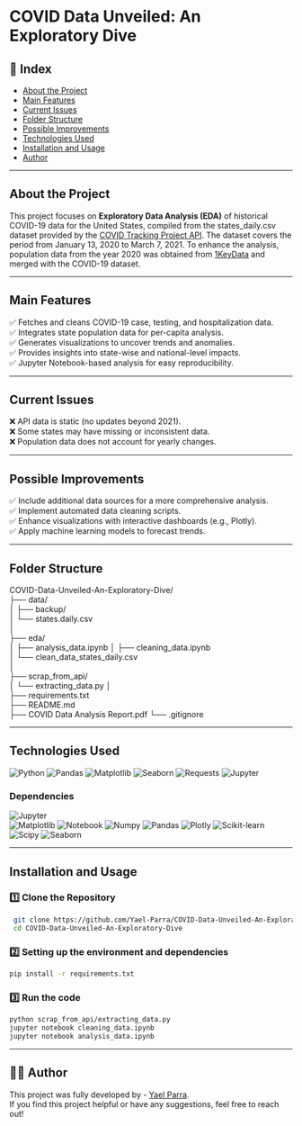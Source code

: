 # COVID Data Unveiled: An Exploratory Dive

##  📌 Index
-  [About the Project](#-about-the-project)  
-  [Main Features](#-main-features)  
-  [Current Issues](#-current-issues)
-  [Folder Structure](#-folder-structure)
-  [Possible Improvements](#-possible-improvements)   
-  [Technologies Used](#-technologies-used)   
-  [Installation and Usage](#-installation-and-usage)   
-  [Author](#-author)   

---

##  About the Project  

This project focuses on **Exploratory Data Analysis (EDA)** of historical COVID-19 data for the United States, compiled from the states_daily.csv dataset provided by the [COVID Tracking Project API](https://covidtracking.com/data/api). The dataset covers the period from January 13, 2020 to March 7, 2021. To enhance the analysis, population data from the year 2020 was obtained from [1KeyData](https://state.1keydata.com/state-population-density.php) and merged with the COVID-19 dataset.

---

##  Main Features  
✅ Fetches and cleans COVID-19 case, testing, and hospitalization data.  
✅ Integrates state population data for per-capita analysis.  
✅ Generates visualizations to uncover trends and anomalies.  
✅ Provides insights into state-wise and national-level impacts.  
✅ Jupyter Notebook-based analysis for easy reproducibility.  

---

##  Current Issues  
❌ API data is static (no updates beyond 2021).  
❌ Some states may have missing or inconsistent data.  
❌ Population data does not account for yearly changes.  

---

##  Possible Improvements  
✅ Include additional data sources for a more comprehensive analysis.  
✅ Implement automated data cleaning scripts.  
✅ Enhance visualizations with interactive dashboards (e.g., Plotly).  
✅ Apply machine learning models to forecast trends.  

---
## Folder Structure

COVID-Data-Unveiled-An-Exploratory-Dive/  
├── data/                
│   ├── backup/       
│   └── states.daily.csv  
│  
├── eda/                 
│   ├── analysis_data.ipynb 
│   ├── cleaning_data.ipynb  
│   └── clean_data_states_daily.csv  
│  
├── scrap_from_api/    
│   └── extracting_data.py 
│  
├── requirements.txt      
├── README.md    
├── COVID Data Analysis Report.pdf
└── .gitignore           
        

---

## Technologies Used

![Python](https://img.shields.io/badge/-Python-3776AB?logo=python&logoColor=white) 
![Pandas](https://img.shields.io/badge/-Pandas-150458?logo=pandas&logoColor=white) 
![Matplotlib](https://img.shields.io/badge/-Matplotlib-11557C?logo=matplotlib&logoColor=white)  ![Seaborn](https://img.shields.io/badge/-Seaborn-FF5851?logo=seaborn&logoColor=white) 
![Requests](https://img.shields.io/badge/-Requests-FF4F00?logo=requests&logoColor=white)
![Jupyter](https://img.shields.io/badge/-Jupyter-FF3C00?logo=jupyter&logoColor=white) 

### Dependencies

![Jupyter](https://img.shields.io/badge/-Jupyter-FF3C00?logo=jupyter&logoColor=white)  
![Matplotlib](https://img.shields.io/badge/-Matplotlib-11557C?logo=matplotlib&logoColor=white) 
![Notebook](https://img.shields.io/badge/-Notebook-6DBF8D?logo=jupyter&logoColor=white) 
![Numpy](https://img.shields.io/badge/-NumPy-013243?logo=numpy&logoColor=white) 
![Pandas](https://img.shields.io/badge/-Pandas-150458?logo=pandas&logoColor=white) 
![Plotly](https://img.shields.io/badge/-Plotly-3F4B8F?logo=plotly&logoColor=white) 
![Scikit-learn](https://img.shields.io/badge/-Scikit--learn-F7931E?logo=scikit-learn&logoColor=white) 
![Scipy](https://img.shields.io/badge/-SciPy-8C150D?logo=scipy&logoColor=white)
![Seaborn](https://img.shields.io/badge/-Seaborn-FF5851?logo=seaborn&logoColor=white) 


---

## Installation and Usage  

### 1️⃣ Clone the Repository  
```bash
 git clone https://github.com/Yael-Parra/COVID-Data-Unveiled-An-Exploratory-Dive.git # Better check the url in the code section
 cd COVID-Data-Unveiled-An-Exploratory-Dive
```

### 2️⃣ Setting up the environment and dependencies  

```bash
pip install -r requirements.txt
```

### 3️⃣ Run the code
```bash
python scrap_from_api/extracting_data.py 
jupyter notebook cleaning_data.ipynb
jupyter notebook analysis_data.ipynb
```

---
## 🧑‍💻 Author  
This project was fully developed by - [Yael Parra](https://www.linkedin.com/in/yael-parra/).  
If you find this project helpful or have any suggestions, feel free to reach out!

